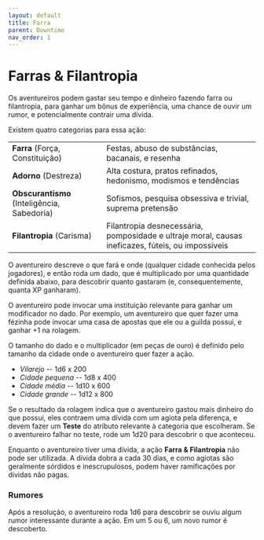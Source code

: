 ```yaml
---
layout: default
title: Farra
parent: Downtime
nav_order: 1
---
```


# Farras & Filantropia

Os aventureiros podem gastar seu tempo e dinheiro fazendo farra ou filantropia, para ganhar um bônus de experiência, uma chance de ouvir um rumor, e potencialmente contrair uma dívida.

Existem quatro categorias para essa ação:

| | |
| :--- | :--- |
| **Farra** (Força, Constituição) | Festas, abuso de substâncias, bacanais, e resenha |
| **Adorno** (Destreza) | Alta costura, pratos refinados, hedonismo, modismos e tendências |
| **Obscurantismo** (Inteligência, Sabedoria) | Sofismos, pesquisa obsessiva e trivial, suprema pretensão |
| **Filantropia** (Carisma) | Filantropia desnecessária, pomposidade e ultraje moral, causas ineficazes, fúteis, ou impossíveis |

O aventureiro descreve o que fará e onde (qualquer cidade conhecida pelos jogadores), e então roda um dado, que é multiplicado por uma quantidade definida abaixo, para descobrir quanto gastaram (e, consequentemente, quanta XP ganharam). 

O aventureiro pode invocar uma instituição relevante para ganhar um modificador no dado. Por exemplo, um aventureiro que quer fazer uma fézinha pode invocar uma casa de apostas que ele ou a guilda possui, e ganhar +1 na rolagem.

O tamanho do dado e o multiplicador (em peças de ouro) é definido pelo tamanho da cidade onde o aventureiro quer fazer a ação.

+ *Vilarejo* -- 1d6 x 200
+ *Cidade pequena* -- 1d8 x 400
+ *Cidade média* -- 1d10 x 600
+ *Cidade grande* -- 1d12 x 800

Se o resultado da rolagem indica que o aventureiro gastou mais dinheiro do que possui, eles contraem uma dívida com um agiota pela diferença, e devem fazer um **Teste** do atributo relevante à categoria que escolheram. Se o aventureiro falhar no teste, rode um 1d20 para descobrir o que aconteceu.

Enquanto o aventureiro tiver uma dívida, a ação **Farra & Filantropia** não pode ser utilizada. A dívida dobra a cada 30 dias, e como agiotas são geralmente sórdidos e inescrupulosos, podem haver ramificações por dívidas não pagas.

### Rumores

Após a resolução, o aventureiro roda 1d6 para descobrir se ouviu algum rumor interessante durante a ação. Em um 5 ou 6, um novo rumor é descoberto.
